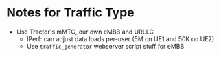 # Notes for Traffic Type
* Use Tractor's mMTC, our own eMBB and URLLC
    * IPerf: can adjust data loads per-user (5M on UE1 and 50K on UE2)
    * Use `traffic_generator` webserver script stuff for eMBB